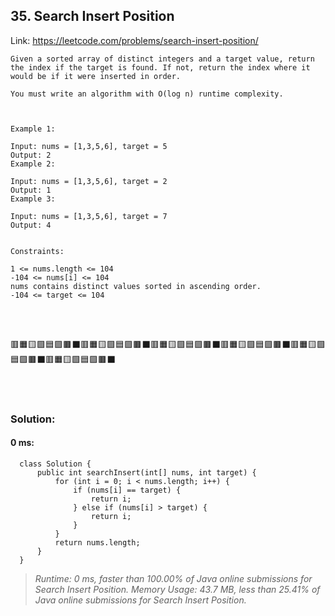 ## 35. Search Insert Position

   Link: https://leetcode.com/problems/search-insert-position/

    Given a sorted array of distinct integers and a target value, return the index if the target is found. If not, return the index where it would be if it were inserted in order.

    You must write an algorithm with O(log n) runtime complexity.



    Example 1:

    Input: nums = [1,3,5,6], target = 5
    Output: 2
    Example 2:

    Input: nums = [1,3,5,6], target = 2
    Output: 1
    Example 3:

    Input: nums = [1,3,5,6], target = 7
    Output: 4


    Constraints:

    1 <= nums.length <= 104
    -104 <= nums[i] <= 104
    nums contains distinct values sorted in ascending order.
    -104 <= target <= 104


\
&nbsp;

🟥🟧🟨🟩🟦🟪🟫⬛🟥🟧🟨🟩🟦🟪🟫⬛🟥🟧🟨🟩🟦🟪🟫⬛🟥🟧🟨🟩🟦🟪🟫⬛🟥🟧🟨🟩🟦🟪🟫⬛🟥🟧🟨🟩🟦🟪🟫⬛

\
&nbsp;

### Solution:

   #### 0 ms:
      class Solution {
          public int searchInsert(int[] nums, int target) {
              for (int i = 0; i < nums.length; i++) {
                  if (nums[i] == target) {
                      return i;
                  } else if (nums[i] > target) {
                      return i;
                  }
              }
              return nums.length;
          }
      }

> *Runtime: 0 ms, faster than 100.00% of Java online submissions for Search Insert Position.*
> *Memory Usage: 43.7 MB, less than 25.41% of Java online submissions for Search Insert Position.*
